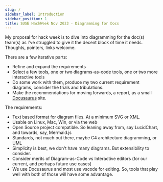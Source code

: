 ```yaml
---
slug: /
sidebar_label: Introduction
sidebar_position: 1
title: SUSE HackWeek Nov 2023 - Diagramming for Docs
---
```


My proposal for hack week is to dive into diagramming for the doc(s) team(s) as I've struggled to give it the decent block of time it needs. Thoughts, pointers, links welcome.

There are a few iterative parts:

- Refine and expand the requirements
- Select a few tools, one or two diagrams-as-code tools, one or two more interactive tools
- Do some work with them, produce my two current requirement diagrams, consider the trials and tribulations.
- Make the recommendations for moving forwards, a report, as a small [Docusaurus](https://main--chipper-kheer-a572a0.netlify.app/) site.

The requirements:

- Text based format for diagram files. At a minimum SVG or XML.
- Usable on Linux, Mac, Win, or via the web
- Open Source project compatible. So leaning away from, say LucidChart, and towards, say, Mermaid.js
- Standards, not much out there, maybe C4 architecture diagramming, or UML
- Simplicity is best, we don't have many diagrams. But extensibility to consider.
- Consider merits of Diagram-as-Code vs Interactive editors (for our current, and perhaps future use cases)
- We use Docusaurus and most use vscode for editing. So, tools that play well with both of those will have some advantage.
